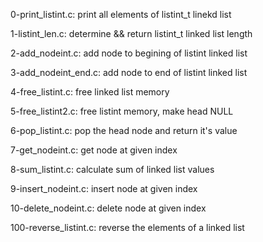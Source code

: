 0-print_listint.c:
    print all elements of listint_t linekd list

1-listint_len.c:
    determine && return listint_t linked list length

2-add_nodeint.c:
    add node to begining of listint linked list

3-add_nodeint_end.c:
    add node to end of listint linked list

4-free_listint.c:
    free linked list memory

5-free_listint2.c:
    free listint memory, make head NULL

6-pop_listint.c:
    pop the head node and return it's value

7-get_nodeint.c:
    get node at given index

8-sum_listint.c:
    calculate sum of linked list values

9-insert_nodeint.c:
    insert node at given index

10-delete_nodeint.c:
    delete node at given index

100-reverse_listint.c:
    reverse the elements of a linked list

